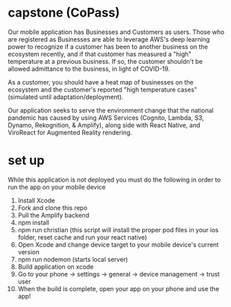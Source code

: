 # capstone (CoPass)
Our mobile application has Businesses and Customers as users. Those who are registered as Businesses are able to leverage AWS's deep learning power to recognize if a customer has been to another business on the ecosystem recently, and if that customer has measured a "high" temperature at a previous business. If so, the customer shouldn't be allowed admittance to the business, in light of COVID-19.

As a customer, you should have a heat map of businesses on the ecosystem and the customer's reported "high temperature cases" (simulated until adaptation/deployment).

Our application seeks to serve the environment change that the national pandemic has caused by using AWS Services (Cognito, Lambda, S3, Dynamo, Rekognition, & Amplify), along side with React Native, and ViroReact for Augmented Reality rendering.

# set up 

While this application is not deployed you must do the following in order to run the app on your mobile device
1) Install Xcode
2) Fork and clone this repo
3) Pull the Amplify backend
4) npm install 
5) npm run christian (this script will install the proper pod files in your ios folder, reset cache and run your react native)
6) Open Xcode and change device target to your mobile device's current version
7) npm run nodemon (starts local server)
8) Build application on xcode
9) Go to your phone -> settings -> general -> device management -> trust user 
10) When the build is complete, open your app on your phone and use the app!
